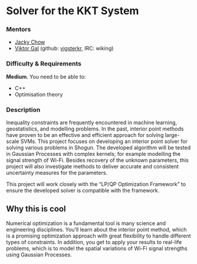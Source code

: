 # Solver for the KKT System

### Mentors
 * [Jacky Chow]([jckchow_at_ucalgary.ca])
 * [Viktor Gal](http://maeth.com/) (github: [vigsterkr](https://github.com/vigsterkr), IRC: wiking)

### Difficulty & Requirements
**Medium**. You need to be able to:
 - C++
 - Optimisation theory

### Description
Inequality constraints are frequently encountered in machine learning, geostatistics, and modelling problems. In the past, interior point methods have proven to be an effective and efficient approach for solving large-scale SVMs. This project focuses on developing an interior point solver for solving various problems in Shogun. The developed algorithm will be tested in Gaussian Processes with complex kernels; for example modelling the signal strength of Wi-Fi.  Besides recovery of the unknown parameters, this project will also investigate methods to deliver accurate and consistent uncertainty measures for the parameters.

This project will work closely with the “LP/QP Optimization Framework” to ensure the developed solver is compatible with the framework.

## Why this is cool
Numerical optimization is a fundamental tool is many science and engineering disciplines.  You’ll learn about the interior point method, which is a promising optimization approach with great flexibility to handle different types of constraints.  In addition, you get to apply your results to real-life problems, which is to model the spatial variations of Wi-Fi signal strengths using Gaussian Processes.